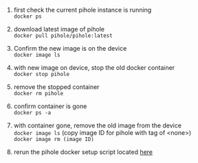 1. first check the current pihole instance is running <br/>`docker ps`
2. download latest image of pihole <br/>`docker pull pihole/pihole:latest`

3. Confirm the new image is on the device <br/>`docker image ls`

4. with new image on device, stop the old docker container <br/>`docker stop pihole`

5. remove the stopped container <br/>`docker rm pihole`

6. confirm container is gone <br/>`docker ps -a`

7. with container gone, remove the old image from the device<br/>`docker image ls` (copy image ID for pihole with tag of \<none>)<br/>`docker image rm (image ID)` 

8. rerun the pihole docker setup script located [here](https://github.com/pi-hole/docker-pi-hole/blob/master/examples/docker_run.sh)
